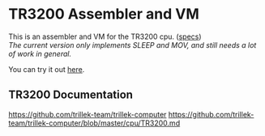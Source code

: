 TR3200 Assembler and VM
=========================
This is an assembler and VM for the TR3200 cpu. ([specs](https://github.com/trillek-team/trillek-computer/blob/master/cpu/TR3200.md))  
*The current version only implements SLEEP and MOV, and still needs a lot of work in general.*

You can try it out [here](http://epicorange.github.io/TR3200-assembler-emulator).

TR3200 Documentation
--------------------
https://github.com/trillek-team/trillek-computer
https://github.com/trillek-team/trillek-computer/blob/master/cpu/TR3200.md
